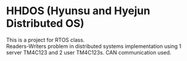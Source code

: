 # HHDOS (Hyunsu and Hyejun Distributed OS)
This is a project for RTOS class.\
Readers-Writers problem in distributed systems implementation using 1 server TM4C123 and 2 user TM4C123s.
CAN communication used.

